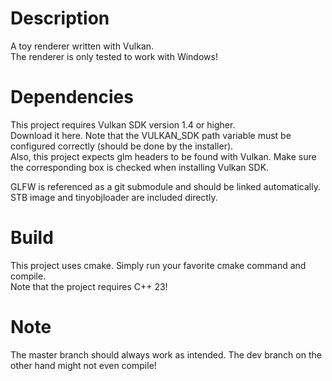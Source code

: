# Description

A toy renderer written with Vulkan.<br>
The renderer is only tested to work with Windows!

# Dependencies

This project requires Vulkan SDK version 1.4 or higher.<br>
Download it here. Note that the VULKAN_SDK path variable must be configured correctly (should be done by the installer).<br>
Also, this project expects glm headers to be found with Vulkan. Make sure the corresponding box is checked when installing Vulkan SDK.

GLFW is referenced as a git submodule and should be linked automatically.
STB image and tinyobjloader are included directly.

# Build

This project uses cmake. Simply run your favorite cmake command and compile.<br>
Note that the project requires C++ 23!

# Note

The master branch should always work as intended. The dev branch on the other hand might not even compile!

